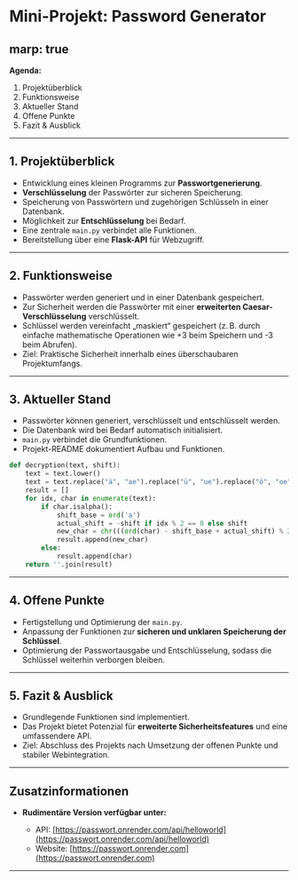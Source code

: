 
# Mini-Projekt: Password Generator

## marp: true

**Agenda:**

1. Projektüberblick
2. Funktionsweise
3. Aktueller Stand
4. Offene Punkte
5. Fazit & Ausblick

---

## 1. Projektüberblick

* Entwicklung eines kleinen Programms zur **Passwortgenerierung**.
* **Verschlüsselung** der Passwörter zur sicheren Speicherung.
* Speicherung von Passwörtern und zugehörigen Schlüsseln in einer Datenbank.
* Möglichkeit zur **Entschlüsselung** bei Bedarf.
* Eine zentrale `main.py` verbindet alle Funktionen.
* Bereitstellung über eine **Flask-API** für Webzugriff.

---

## 2. Funktionsweise

* Passwörter werden generiert und in einer Datenbank gespeichert.
* Zur Sicherheit werden die Passwörter mit einer **erweiterten Caesar-Verschlüsselung** verschlüsselt.
* Schlüssel werden vereinfacht „maskiert“ gespeichert (z. B. durch einfache mathematische Operationen wie +3 beim Speichern und -3 beim Abrufen).
* Ziel: Praktische Sicherheit innerhalb eines überschaubaren Projektumfangs.

---

## 3. Aktueller Stand

* Passwörter können generiert, verschlüsselt und entschlüsselt werden.
* Die Datenbank wird bei Bedarf automatisch initialisiert.
* `main.py` verbindet die Grundfunktionen.
* Projekt-README dokumentiert Aufbau und Funktionen.

```python
def decryption(text, shift):
    text = text.lower()
    text = text.replace("ä", "ae").replace("ü", "ue").replace("ö", "oe")
    result = []
    for idx, char in enumerate(text):
        if char.isalpha():
            shift_base = ord('a')
            actual_shift = -shift if idx % 2 == 0 else shift
            new_char = chr(((ord(char) - shift_base + actual_shift) % 26) + shift_base)
            result.append(new_char)
        else:
            result.append(char)
    return ''.join(result)
```

---

## 4. Offene Punkte

* Fertigstellung und Optimierung der `main.py`.
* Anpassung der Funktionen zur **sicheren und unklaren Speicherung der Schlüssel**.
* Optimierung der Passwortausgabe und Entschlüsselung, sodass die Schlüssel weiterhin verborgen bleiben.

---

## 5. Fazit & Ausblick

* Grundlegende Funktionen sind implementiert.
* Das Projekt bietet Potenzial für **erweiterte Sicherheitsfeatures** und eine umfassendere API.
* Ziel: Abschluss des Projekts nach Umsetzung der offenen Punkte und stabiler Webintegration.

---

## Zusatzinformationen

* **Rudimentäre Version verfügbar unter:**

  * API: [https://passwort.onrender.com/api/helloworld](https://passwort.onrender.com/api/helloworld)
  * Website: [https://passwort.onrender.com](https://passwort.onrender.com)

---